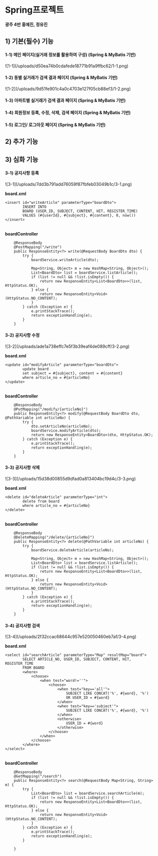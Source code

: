 <h1>Spring프로젝트</h1>
<b>광주 4반 홍예진, 정유진</b>
<h2>1) 기본(필수) 기능</h1>
<h4>1-1) 메인 페이지(실거래 정보를 활용하여 구성) (Spring & MyBatis 기반)</h4>
![1-1](/uploads/d50ea74b0cdafede18771b91a9ffbc62/1-1.png)
<h4>1-2) 동별 실거래가 검색 결과 페이지 (Spring & MyBatis 기반)</h4>
![1-2](/uploads/9d51fe901c4a0c4703e127f05cb88ef3/1-2.png)
<h4>1-3) 아파트별 실거래가 검색 결과 페이지 (Spring & MyBatis 기반)</h4>
<h4>1-4) 회원정보 등록, 수정, 삭제, 검색 페이지 (Spring & MyBatis 기반)</h4>
<h4>1-5) 로그인/ 로그아웃 페이지 (Spring & MyBatis 기반)</h4>
<h2>2) 추가 기능</h1>
<h2>3) 심화 기능</h1>
<h4>3-1) 공지사항 등록</h4>
![3-1](/uploads/7dd3b791add76059f87fbfeb03049b1c/3-1.png)

<b>board.xml</b>

```
<insert id="writeArticle" parameterType="boardDto">
		INSERT INTO
		BOARD (USER_ID, SUBJECT, CONTENT, HIT, REGISTER_TIME)
		VALUES (#{userId}, #{subject}, #{content}, 0, now())
</insert>
```
<br>
<b>boardController</b>

```
	@ResponseBody
	@PostMapping("/write")
	public ResponseEntity<?> write(@RequestBody BoardDto dto) {
		try {
			boardService.writeArticle(dto);

			Map<String, Object> m = new HashMap<String, Object>();
			List<BoardDto> list = boardService.listArticle();
			if (list != null && !list.isEmpty()) {
				return new ResponseEntity<List<BoardDto>>(list, HttpStatus.OK);
			} else {
				return new ResponseEntity<Void>(HttpStatus.NO_CONTENT);
			}
		} catch (Exception e) {
			e.printStackTrace();
			return exceptionHandling(e);
		}
	}
```

<h4>3-2) 공지사항 수정</h4>
![3-2](/uploads/ade1a738effc7e5f3b39eaf4de089cff/3-2.png)

<b>board.xml</b>
```
<update id="modifyArticle" parameterType="boardDto">
		update board
		set subject = #{subject}, content = #{content}
		where article_no = #{articleNo}
</update>
```
<br>
<b>boardController</b>

```
	@ResponseBody
	@PutMapping("/modify/{articleNo}")
	public ResponseEntity<?> modify(@RequestBody BoardDto dto, @PathVariable int articleNo) {
		try {
			dto.setArticleNo(articleNo);
			boardService.modifyArticle(dto);
			return new ResponseEntity<BoardDto>(dto, HttpStatus.OK);
		} catch (Exception e) {
			e.printStackTrace();
			return exceptionHandling(e);
		}
	}
```

<h4>3-3) 공지사항 삭제</h4>
![3-3](/uploads/15d38d00855d9dfad0a813404bc19d4c/3-3.png)

<b>board.xml</b>
```
<delete id="deleteArticle" parameterType="int">
		delete from board
		where article_no = #{articleNo}
</delete>
```
<br>
<b>boardController</b>

```
	@ResponseBody
	@DeleteMapping("/delete/{articleNo}")
	public ResponseEntity<?> delete(@PathVariable int articleNo) {
		try {
			boardService.deleteArticle(articleNo);

			Map<String, Object> m = new HashMap<String, Object>();
			List<BoardDto> list = boardService.listArticle();
			if (list != null && !list.isEmpty()) {
				return new ResponseEntity<List<BoardDto>>(list, HttpStatus.OK);
			} else {
				return new ResponseEntity<Void>(HttpStatus.NO_CONTENT);
			}
		} catch (Exception e) {
			e.printStackTrace();
			return exceptionHandling(e);
		}
	}
```

<h4>3-4) 공지사항 검색</h4>
![3-4](/uploads/2f32ccac68644c957e520050460eb7af/3-4.png)

<b>board.xml</b>
```
<select id="searchArticle" parameterType="Map" resultMap="board">
		SELECT ARTICLE_NO, USER_ID, SUBJECT, CONTENT, HIT, REGISTER_TIME
		FROM BOARD
		<where>
			<choose>
				<when test="word!=''">
					<choose>
						<when test="key=='all'">
							SUBJECT LIKE CONCAT('%', #{word}, '%')
							OR USER_ID = #{word}
						</when>
						<when test="key=='subject'">
							SUBJECT LIKE CONCAT('%', #{word}, '%')
						</when>
						<otherwise>
							USER_ID = #{word}
						</otherwise>
					</choose>
				</when>
			</choose>
		</where>
</select>
```

<br>
<b>boardController</b>

```
	@ResponseBody
	@GetMapping("/search")
	public ResponseEntity<?> search(@RequestBody Map<String, String> m) {
		try {
			List<BoardDto> list = boardService.searchArticle(m);
			if (list != null && !list.isEmpty()) {
				return new ResponseEntity<List<BoardDto>>(list, HttpStatus.OK);
			} else {
				return new ResponseEntity<Void>(HttpStatus.NO_CONTENT);
			}
		} catch (Exception e) {
			e.printStackTrace();
			return exceptionHandling(e);
		}

	}
```


